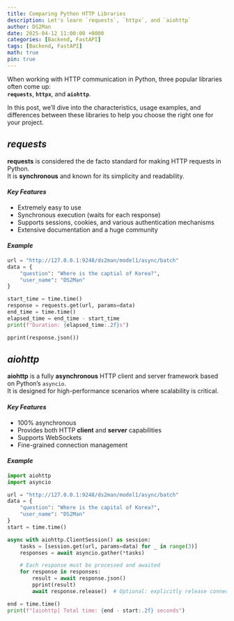```yaml
---
title: Comparing Python HTTP Libraries
description: Let's learn `requests`, `httpx`, and `aiohttp`
author: DS2Man
date: 2025-04-12 11:00:00 +0000
categories: [Backend, FastAPI]
tags: [Backend, FastAPI]
math: true
pin: true
---
```


When working with HTTP communication in Python, three popular libraries often come up:  
**`requests`**, **`httpx`**, and **`aiohttp`**.

In this post, we’ll dive into the characteristics, usage examples, and differences between these libraries to help you choose the right one for your project.

## *requests*

**requests** is considered the de facto standard for making HTTP requests in Python.  
It is **synchronous** and known for its simplicity and readability.

#### *Key Features*

- Extremely easy to use
- Synchronous execution (waits for each response)
- Supports sessions, cookies, and various authentication mechanisms
- Extensive documentation and a huge community

#### *Example*

```python
url = "http://127.0.0.1:9248/ds2man/model1/async/batch"
data = {
    "question": "Where is the captial of Korea?",
    "user_name": "DS2Man"
}

start_time = time.time()
response = requests.get(url, params=data)
end_time = time.time()
elapsed_time = end_time - start_time
print(f"Duration: {elapsed_time:.2f}s")

pprint(response.json())
```


## *aiohttp*

**aiohttp** is a fully **asynchronous** HTTP client and server framework based on Python’s `asyncio`.  
It is designed for high-performance scenarios where scalability is critical.

#### *Key Features*

- 100% asynchronous    
- Provides both HTTP **client** and **server** capabilities    
- Supports WebSockets    
- Fine-grained connection management

#### *Example*

```python
import aiohttp
import asyncio

url = "http://127.0.0.1:9248/ds2man/model1/async/batch"
data = {
    "question": "Where is the capital of Korea?",
    "user_name": "DS2Man"
}
start = time.time()

async with aiohttp.ClientSession() as session:
    tasks = [session.get(url, params=data) for _ in range(3)]
    responses = await asyncio.gather(*tasks)

    # Each response must be processed and awaited
    for response in responses:
        result = await response.json()
        pprint(result)
        await response.release()  # Optional: explicitly release connection

end = time.time()
print(f"[aiohttp] Total time: {end - start:.2f} seconds")
```